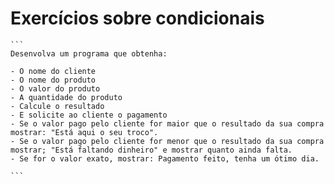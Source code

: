 # Exercícios sobre condicionais
````````````````
```
Desenvolva um programa que obtenha:

- O nome do cliente
- O nome do produto
- O valor do produto
- A quantidade do produto
- Calcule o resultado
- E solicite ao cliente o pagamento
- Se o valor pago pelo cliente for maior que o resultado da sua compra mostrar: "Está aqui o seu troco".
- Se o valor pago pelo cliente for menor que o resultado da sua compra mostrar; "Está faltando dinheiro" e mostrar quanto ainda falta.
- Se for o valor exato, mostrar: Pagamento feito, tenha um ótimo dia.

```
